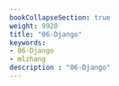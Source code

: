 ```yaml
---
bookCollapseSection: true
weight: 9920
title: "06-Django"
keywords:
- 06-Django
- mlzhang
description : "06-Django"
---
```


